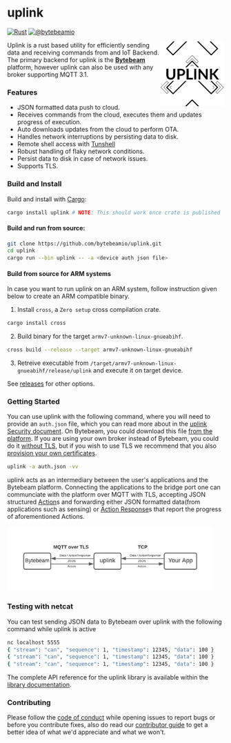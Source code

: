 # uplink

[![Rust][workflow-badge]][workflow] [![@bytebeamio][twitter-badge]][twitter]

<img align="right" src="docs/logo.png" height="150px" alt="the uplink logo">

Uplink is a rust based utility for efficiently sending data and receiving commands from and IoT Backend. The primary backend for uplink is the [**Bytebeam**][bytebeam] platform, however uplink can also be used with any broker supporting MQTT 3.1.

### Features
- JSON formatted data push to cloud.
- Receives commands from the cloud, executes them and updates progress of execution.
- Auto downloads updates from the cloud to perform OTA.
- Handles network interruptions by persisting data to disk.
- Remote shell access with [Tunshell][tunshell]
- Robust handling of flaky network conditions.
- Persist data to disk in case of network issues.
- Supports TLS.

### Build and Install

Build and install with [Cargo][crates.io]:

```sh
cargo install uplink # NOTE: This should work once crate is published
```

#### Build and run from source:

```sh
git clone https://github.com/bytebeamio/uplink.git
cd uplink
cargo run --bin uplink -- -a <device auth json file>
```
#### Build from source for ARM systems

In case you want to run uplink on an ARM system, follow instruction given below to create an ARM compatible binary.

1. Install `cross`, a `Zero setup` cross compilation crate.

```sh
cargo install cross
```
2. Build binary for the target `armv7-unknown-linux-gnueabihf`.
```sh
cross build --release --target armv7-unknown-linux-gnueabihf
```
3. Retreive executable from `/target/armv7-unknown-linux-gnueabihf/release/uplink` and execute it on target device.

See [releases][releases] for other options.

### Getting Started

You can use uplink with the following command, where you will need to provide an `auth.json` file, which you can read more about in the [uplink Security document][security]. On Bytebeam, you could download this file [from the platform][platform]. If you are using your own broker instead of Bytebeam, you could do it [without TLS][unsecure], but if you wish to use TLS we recommend that you also [provision your own certificates][provision].
```sh
uplink -a auth.json -vv
```

uplink acts as an intermediary between the user's applications and the Bytebeam platform. Connecting the applications to the bridge port one can communciate with the platform over MQTT with TLS, accepting JSON structured [Action][action]s and forwarding either JSON formatted data(from applications such as sensing) or [Action Response][action_response]s that report the progress of aforementioned Actions.

<img src="docs/uplink.png" height="150px" alt="uplink architecture">

### Testing with netcat

You can test sending JSON data to Bytebeam over uplink with the following command while uplink is active

```sh
nc localhost 5555
{ "stream": "can", "sequence": 1, "timestamp": 12345, "data": 100 }
{ "stream": "can", "sequence": 1, "timestamp": 12345, "data": 100 }
{ "stream": "can", "sequence": 1, "timestamp": 12345, "data": 100 }
```

The complete API reference for the uplink library is available within the [library documentation][docs.rs].

### Contributing
Please follow the [code of conduct][coc] while opening issues to report bugs or before you contribute fixes, also do read our [contributor guide][contribute] to get a better idea of what we'd appreciate and what we won't.

[workflow-badge]: https://github.com/bytebeamio/uplink/actions/workflows/rust.yml/badge.svg
[workflow]: https://github.com/bytebeamio/uplink/actions/workflows/rust.yml
[twitter-badge]: https://img.shields.io/twitter/follow/bytebeamio.svg?style=social&label=Follow
[twitter]: https://twitter.com/intent/follow?screen_name=bytebeamio
[bytebeam]: https://bytebeam.io
[tunshell]: https://tunshell.com
[rumqtt]: https://github.com/bytebeamio/rumqtt
[crates.io]: https://crates.io/crates/uplink
[releases]: https://github.com/bytebeamio/uplink/releases
[action]: docs/actions.md/#Action
[action_response]: docs/actions.md/#ActionResponse
[security]: docs/security.md
[platform]: docs/security.md#Configuring-uplink-for-use-with-TLS
[unsecure]: docs/security.md#Using-uplink-without-TLS
[provision]: docs/security.md#Provisioning-your-own-certificates
[docs.rs]: https://docs.rs/uplink
[coc]: docs/CoC.md
[contribute]: CONTRIBUTING.md
